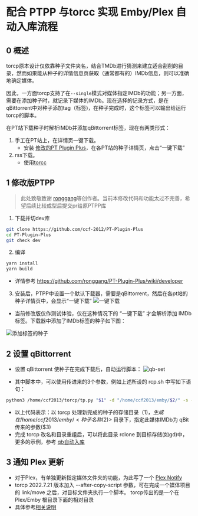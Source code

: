 # 配合 PTPP 与torcc 实现 Emby/Plex 自动入库流程

## 0 概述
torcp原本设计仅依靠种子文件夹名，结合TMDb进行猜测来建立适合刮削的目录，然而如果能从种子的详情信息页获取（通常都有的）IMDb信息，则可以准确地确定媒体。

因此，一方面torcp支持了在`--single`模式对媒体指定IMDb的功能；另一方面，需要在添加种子时，就记录下媒体的IMDb。现在选择的记录方式，是在qBittorrent中对种子添加tag（标签)，在种子完成时，这个标签可以输出给运行torcp的脚本。

在PT站下载种子时解析IMDb并添加qBittorrent标签，现在有两类形式：
1. 手工在PT站上，在详情页一键下载。
   *  安装 [修改的PT Plugin Plus](https://github.com/ccf-2012/PT-Plugin-Plus/tree/dev)，在各PT站的种子详情页，点击“一键下载”
2. rss下载。
   * 使用[torcc](https://github.com/ccf-2012/torcc)
   


## 1 修改版PTPP
> 此处致敬致谢 [ronggang](https://github.com/ronggang/PT-Plugin-Plus)等创作者。当前本修改代码和功能太过不完善，希望后续比较成型后提交pr给原PTPP库
1. 下载并切dev库
```sh
git clone https://github.com/ccf-2012/PT-Plugin-Plus
cd PT-Plugin-Plus
git check dev
```

2. 编译
```sh
yarn install 
yarn build
```
* 详情参考 https://github.com/ronggang/PT-Plugin-Plus/wiki/developer

3. 安装后，PTPP中设置一个默认下载器，需要是qBittorrent，然后在各pt站的种子详情页中，会显示“一键下载”
![一键下载](https://ptpimg.me/y7dw6b.png)

* 当前修改版仅作测试体验，仅在这种情况下的 “一键下载” 才会解析添加 IMDb 标签。下载器中添加了IMDb标签的种子如下图：

![添加标签的种子](https://ptpimg.me/k509vo.png)


## 2 设置 qBittorrent
* 设置 qBittorrent 使种子在完成下载后，自动运行脚本：
![qb-set](https://ptpimg.me/rb09o2.png)

* 其中脚本中，可以使用传进来的3个参数，例如上述所设的 rcp.sh 中写如下语句：
```sh
python3 /home/ccf2013/torcp/tp.py "$1" -d "/home/ccf2013/emby/$2/" -s --imdbid "$3" --tmdb-api-key xxxxxx  --tmdb-lang en-US --lang cn,ja,ko 
```
* 以上代码表示：以 torcp 处理新完成的种子的存储目录（$1)，生成在 /home/ccf2013/emby/<种子名称($2)> 目录下，指定此媒体IMDb为 qBit传来的参数($3)
* 完成 torcp 改名和目录重组后，可以将此目录 rclone 到目标存储(如gd)中，更多的示例，参考 [qb自动入库](qb自动入库.md)

## 3 通知 Plex 更新
* 对于Plex，有单独更新指定媒体文件夹的功能，为此写了一个 [Plex Notify](https://github.com/ccf-2012/plex_notify)
* torcp 2022.7.21 版本加入 --after-copy-script 参数，可在完成一个媒体项目的 link/move 之后，对目标文件夹执行一个脚本。
torcp传出的是一个在 Plex/Emby 根目录下面的相对目录
* 具体参考[相关说明](https://github.com/ccf-2012/plex_notify#%E9%85%8D%E5%90%88torcp%E4%BD%BF%E7%94%A8)

